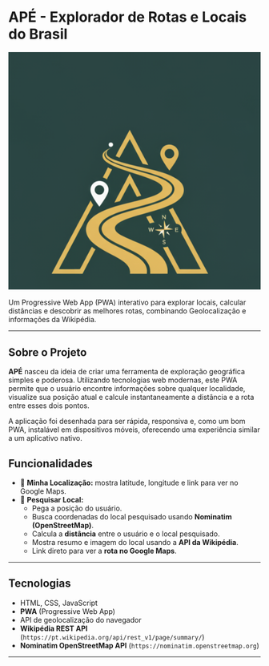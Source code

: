 # APÉ - Explorador de Rotas e Locais do Brasil

![Logo do APÉ](icons/APES.PNG)

Um Progressive Web App (PWA) interativo para explorar locais, calcular distâncias e descobrir as melhores rotas, combinando Geolocalização e informações da Wikipédia.

---

## Sobre o Projeto

**APÉ** nasceu da ideia de criar uma ferramenta de exploração geográfica simples e poderosa. Utilizando tecnologias web modernas, este PWA permite que o usuário encontre informações sobre qualquer localidade, visualize sua posição atual e calcule instantaneamente a distância e a rota entre esses dois pontos.

A aplicação foi desenhada para ser rápida, responsiva e, como um bom PWA, instalável em dispositivos móveis, oferecendo uma experiência similar a um aplicativo nativo.

## Funcionalidades

- 📍 **Minha Localização:** mostra latitude, longitude e link para ver no Google Maps.
- 🔎 **Pesquisar Local:**
  - Pega a posição do usuário.
  - Busca coordenadas do local pesquisado usando **Nominatim (OpenStreetMap)**.
  - Calcula a **distância** entre o usuário e o local pesquisado.
  - Mostra resumo e imagem do local usando a **API da Wikipédia**.
  - Link direto para ver a **rota no Google Maps**.

---

## Tecnologias

- HTML, CSS, JavaScript
- **PWA** (Progressive Web App)
- API de geolocalização do navegador
- **Wikipédia REST API** (`https://pt.wikipedia.org/api/rest_v1/page/summary/`)
- **Nominatim OpenStreetMap API** (`https://nominatim.openstreetmap.org`)

---
